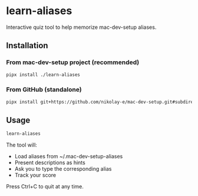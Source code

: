 # learn-aliases

Interactive quiz tool to help memorize mac-dev-setup aliases.

## Installation

### From mac-dev-setup project (recommended)

```bash
pipx install ./learn-aliases
```

### From GitHub (standalone)

```bash
pipx install git+https://github.com/nikolay-e/mac-dev-setup.git#subdirectory=learn-aliases
```

## Usage

```bash
learn-aliases
```

The tool will:
- Load aliases from ~/.mac-dev-setup-aliases
- Present descriptions as hints
- Ask you to type the corresponding alias
- Track your score

Press Ctrl+C to quit at any time.
